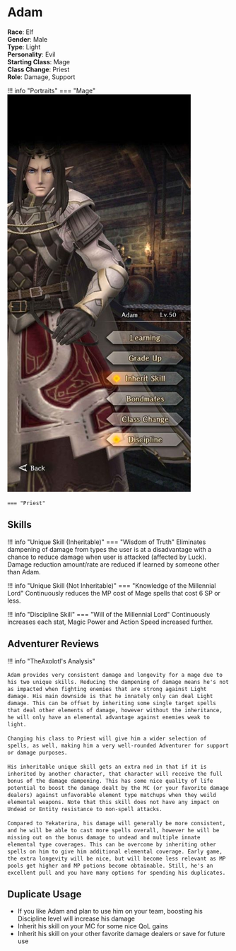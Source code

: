 # Adam

**Race**: Elf  
**Gender**: Male  
**Type**: Light  
**Personality**: Evil  
**Starting Class**: Mage  
**Class Change**: Priest  
**Role**: Damage, Support

!!! info "Portraits"
    === "Mage"
        ![](../img/adam-mage.jpg)

    === "Priest"

## Skills

!!! info "Unique Skill (Inheritable)"
    === "Wisdom of Truth"
        Eliminates dampening of damage from types the user is at a disadvantage with a chance to reduce damage when user is attacked (affected by Luck). Damage reduction amount/rate are reduced if learned by someone other than Adam.

!!! info "Unique Skill (Not Inheritable)"
    === "Knowledge of the Millennial Lord"
        Continuously reduces the MP cost of Mage spells that cost 6 SP or less.

!!! info "Discipline Skill"
    === "Will of the Millennial Lord"
        Continuously increases each stat, Magic Power and Action Speed increased further.

## Adventurer Reviews

!!! info "TheAxolotl's Analysis"

    Adam provides very consistent damage and longevity for a mage due to his two unique skills. Reducing the dampening of damage means he's not as impacted when fighting enemies that are strong against Light damage. His main downside is that he innately only can deal Light damage. This can be offset by inheriting some single target spells that deal other elements of damage, however without the inheritance, he will only have an elemental advantage against enemies weak to light.

    Changing his class to Priest will give him a wider selection of spells, as well, making him a very well-rounded Adventurer for support or damage purposes.

    His inheritable unique skill gets an extra nod in that if it is inherited by another character, that character will receive the full bonus of the damage dampening. This has some nice quality of life potential to boost the damage dealt by the MC (or your favorite damage dealers) against unfavorable element type matchups when they weild elemental weapons. Note that this skill does not have any impact on Undead or Entity resistance to non-spell attacks.

    Compared to Yekaterina, his damage will generally be more consistent, and he will be able to cast more spells overall, however he will be missing out on the bonus damage to undead and multiple innate elemental type coverages. This can be overcome by inheriting other spells on him to give him additional elemental coverage. Early game, the extra longevity will be nice, but will become less relevant as MP pools get higher and MP potions become obtainable. Still, he's an excellent pull and you have many options for spending his duplicates.

## Duplicate Usage

* If you like Adam and plan to use him on your team, boosting his Discipline level will increase his damage
* Inherit his skill on your MC for some nice QoL gains
* Inherit his skill on your other favorite damage dealers or save for future use